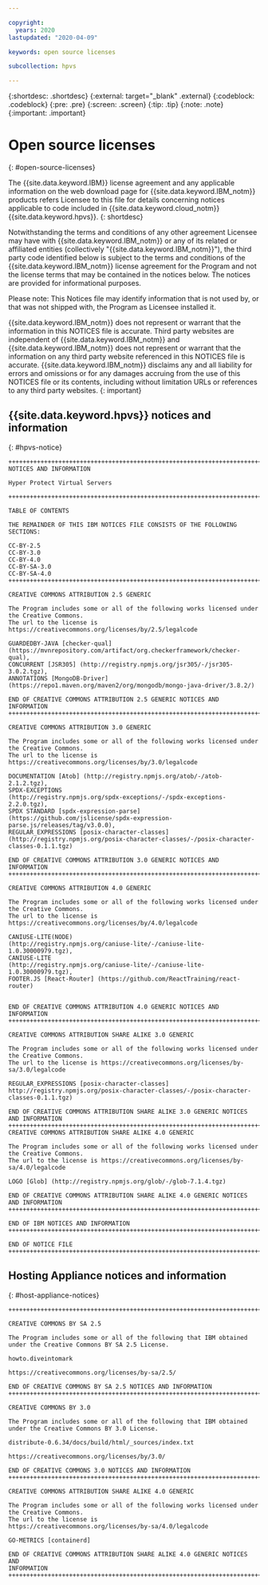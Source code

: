 ```yaml
---

copyright:
  years: 2020
lastupdated: "2020-04-09"

keywords: open source licenses

subcollection: hpvs

---
```


{:shortdesc: .shortdesc}
{:external: target="_blank" .external}
{:codeblock: .codeblock}
{:pre: .pre}
{:screen: .screen}
{:tip: .tip}
{:note: .note}
{:important: .important}

# Open source licenses
{: #open-source-licenses}

The {{site.data.keyword.IBM}} license agreement and any applicable information on the web download page for {{site.data.keyword.IBM_notm}} products refers Licensee to this file for details concerning notices applicable to code included in {{site.data.keyword.cloud_notm}} {{site.data.keyword.hpvs}}.
{: shortdesc}

Notwithstanding the terms and conditions of any other agreement Licensee may have with {{site.data.keyword.IBM_notm}} or any of its related or affiliated entities (collectively "{{site.data.keyword.IBM_notm}}"), the third party code identified below is subject to the terms and conditions of the {{site.data.keyword.IBM_notm}} license agreement for the Program and not the license terms that may be contained in the notices below. The notices are provided for informational purposes.

Please note: This Notices file may identify information that is not used by, or that was not shipped with, the Program as Licensee installed it.

{{site.data.keyword.IBM_notm}} does not represent or warrant that the information in this NOTICES file is accurate. Third party websites are independent of {{site.data.keyword.IBM_notm}} and {{site.data.keyword.IBM_notm}} does not represent or warrant that the information on any third party website referenced in this NOTICES file is accurate. {{site.data.keyword.IBM_notm}} disclaims any and all liability for errors and omissions or for any damages accruing from the use of this NOTICES file or its contents, including without limitation URLs or references to any third party websites.
{: important}

## {{site.data.keyword.hpvs}} notices and information
{: #hpvs-notice}

```
+++++++++++++++++++++++++++++++++++++++++++++++++++++++++++++++++++++++
NOTICES AND INFORMATION

Hyper Protect Virtual Servers

++++++++++++++++++++++++++++++++++++++++++++++++++++++++++++++++++++++++

TABLE OF CONTENTS

THE REMAINDER OF THIS IBM NOTICES FILE CONSISTS OF THE FOLLOWING
SECTIONS:

CC-BY-2.5  
CC-BY-3.0
CC-BY-4.0  
CC-BY-SA-3.0
CC-BY-SA-4.0
++++++++++++++++++++++++++++++++++++++++++++++++++++++++++++++++++++++++

CREATIVE COMMONS ATTRIBUTION 2.5 GENERIC

The Program includes some or all of the following works licensed under
the Creative Commons.
The url to the license is https://creativecommons.org/licenses/by/2.5/legalcode

GUARDEDBY-JAVA [checker-qual]
(https://mvnrepository.com/artifact/org.checkerframework/checker-qual),
CONCURRENT [JSR305] (http://registry.npmjs.org/jsr305/-/jsr305-3.0.2.tgz),
ANNOTATIONS [MongoDB-Driver]
(https://repo1.maven.org/maven2/org/mongodb/mongo-java-driver/3.8.2/)

END OF CREATIVE COMMONS ATTRIBUTION 2.5 GENERIC NOTICES AND INFORMATION
++++++++++++++++++++++++++++++++++++++++++++++++++++++++++++++++++++++++

CREATIVE COMMONS ATTRIBUTION 3.0 GENERIC

The Program includes some or all of the following works licensed under
the Creative Commons.
The url to the license is https://creativecommons.org/licenses/by/3.0/legalcode

DOCUMENTATION [Atob] (http://registry.npmjs.org/atob/-/atob-2.1.2.tgz),
SPDX-EXCEPTIONS
(http://registry.npmjs.org/spdx-exceptions/-/spdx-exceptions-2.2.0.tgz),
SPDX STANDARD [spdx-expression-parse]
(https://github.com/jslicense/spdx-expression-parse.js/releases/tag/v3.0.0),
REGULAR_EXPRESSIONS [posix-character-classes]
(http://registry.npmjs.org/posix-character-classes/-/posix-character-classes-0.1.1.tgz)

END OF CREATIVE COMMONS ATTRIBUTION 3.0 GENERIC NOTICES AND INFORMATION
++++++++++++++++++++++++++++++++++++++++++++++++++++++++++++++++++++++++

CREATIVE COMMONS ATTRIBUTION 4.0 GENERIC

The Program includes some or all of the following works licensed under
the Creative Commons.
The url to the license is https://creativecommons.org/licenses/by/4.0/legalcode

CANIUSE-LITE(NODE)
(http://registry.npmjs.org/caniuse-lite/-/caniuse-lite-1.0.30000979.tgz),
CANIUSE-LITE
(http://registry.npmjs.org/caniuse-lite/-/caniuse-lite-1.0.30000979.tgz),
FOOTER.JS [React-Router] (https://github.com/ReactTraining/react-router)


END OF CREATIVE COMMONS ATTRIBUTION 4.0 GENERIC NOTICES AND INFORMATION
++++++++++++++++++++++++++++++++++++++++++++++++++++++++++++++++++++++++

CREATIVE COMMONS ATTRIBUTION SHARE ALIKE 3.0 GENERIC

The Program includes some or all of the following works licensed under
the Creative Commons.
The url to the license is https://creativecommons.org/licenses/by-sa/3.0/legalcode

REGULAR_EXPRESSIONS [posix-character-classes]
http://registry.npmjs.org/posix-character-classes/-/posix-character-classes-0.1.1.tgz)

END OF CREATIVE COMMONS ATTRIBUTION SHARE ALIKE 3.0 GENERIC NOTICES AND INFORMATION
++++++++++++++++++++++++++++++++++++++++++++++++++++++++++++++++++++++++
CREATIVE COMMONS ATTRIBUTION SHARE ALIKE 4.0 GENERIC

The Program includes some or all of the following works licensed under
the Creative Commons.
The url to the license is https://creativecommons.org/licenses/by-sa/4.0/legalcode

LOGO [Glob] (http://registry.npmjs.org/glob/-/glob-7.1.4.tgz)

END OF CREATIVE COMMONS ATTRIBUTION SHARE ALIKE 4.0 GENERIC NOTICES AND INFORMATION
++++++++++++++++++++++++++++++++++++++++++++++++++++++++++++++++++++++++

END OF IBM NOTICES AND INFORMATION
++++++++++++++++++++++++++++++++++++++++++++++++++++++++++++++++++++++++

END OF NOTICE FILE
++++++++++++++++++++++++++++++++++++++++++++++++++++++++++++++++++++++++

```

## Hosting Appliance notices and information
{: #host-appliance-notices}

```
++++++++++++++++++++++++++++++++++++++++++++++++++++++++++++++++++++++++++++++++

CREATIVE COMMONS BY SA 2.5

The Program includes some or all of the following that IBM obtained
under the Creative Commons BY SA 2.5 License.

howto.diveintomark

https://creativecommons.org/licenses/by-sa/2.5/

END OF CREATIVE COMMONS BY SA 2.5 NOTICES AND INFORMATION
++++++++++++++++++++++++++++++++++++++++++++++++++++++++++++++++++++++++++++++++

CREATIVE COMMONS BY 3.0

The Program includes some or all of the following that IBM obtained
under the Creative Commons BY 3.0 License.

distribute-0.6.34/docs/build/html/_sources/index.txt

https://creativecommons.org/licenses/by/3.0/

END OF CREATIVE COMMONS 3.0 NOTICES AND INFORMATION
++++++++++++++++++++++++++++++++++++++++++++++++++++++++++++++++++++++++++++++++

CREATIVE COMMONS ATTRIBUTION SHARE ALIKE 4.0 GENERIC

The Program includes some or all of the following works licensed under
the Creative Commons.
The url to the license is
https://creativecommons.org/licenses/by-sa/4.0/legalcode

GO-METRICS [containerd]

END OF CREATIVE COMMONS ATTRIBUTION SHARE ALIKE 4.0 GENERIC NOTICES AND
INFORMATION
++++++++++++++++++++++++++++++++++++++++++++++++++++++++++++++++++++++++++++++++    
```
